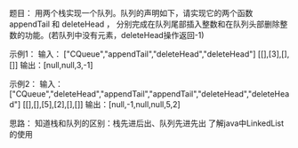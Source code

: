 题目：
用两个栈实现一个队列。队列的声明如下，请实现它的两个函数 appendTail 和 deleteHead ，
分别完成在队列尾部插入整数和在队列头部删除整数的功能。(若队列中没有元素，deleteHead操作返回-1)

示例1：
输入：
["CQueue","appendTail","deleteHead","deleteHead"]
[[],[3],[],[]]
输出：[null,null,3,-1]

示例2：
输入：
["CQueue","deleteHead","appendTail","appendTail","deleteHead","deleteHead"]
[[],[],[5],[2],[],[]]
输出：[null,-1,null,null,5,2]

思路：
知道栈和队列的区别：栈先进后出、队列先进先出
了解java中LinkedList的使用